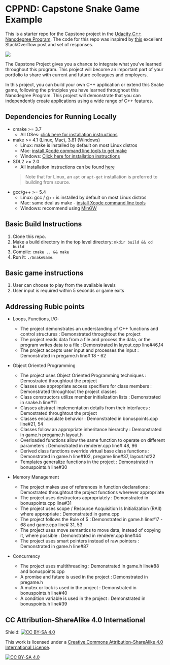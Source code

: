 # CPPND: Capstone Snake Game Example

This is a starter repo for the Capstone project in the [Udacity C++ Nanodegree Program](https://www.udacity.com/course/c-plus-plus-nanodegree--nd213). The code for this repo was inspired by [this](https://codereview.stackexchange.com/questions/212296/snake-game-in-c-with-sdl) excellent StackOverflow post and set of responses.

<img src="snake_game.gif"/>

The Capstone Project gives you a chance to integrate what you've learned throughout this program. This project will become an important part of your portfolio to share with current and future colleagues and employers.

In this project, you can build your own C++ application or extend this Snake game, following the principles you have learned throughout this Nanodegree Program. This project will demonstrate that you can independently create applications using a wide range of C++ features.

## Dependencies for Running Locally
* cmake >= 3.7
  * All OSes: [click here for installation instructions](https://cmake.org/install/)
* make >= 4.1 (Linux, Mac), 3.81 (Windows)
  * Linux: make is installed by default on most Linux distros
  * Mac: [install Xcode command line tools to get make](https://developer.apple.com/xcode/features/)
  * Windows: [Click here for installation instructions](http://gnuwin32.sourceforge.net/packages/make.htm)
* SDL2 >= 2.0
  * All installation instructions can be found [here](https://wiki.libsdl.org/Installation)
  >Note that for Linux, an `apt` or `apt-get` installation is preferred to building from source. 
* gcc/g++ >= 5.4
  * Linux: gcc / g++ is installed by default on most Linux distros
  * Mac: same deal as make - [install Xcode command line tools](https://developer.apple.com/xcode/features/)
  * Windows: recommend using [MinGW](http://www.mingw.org/)

## Basic Build Instructions

1. Clone this repo.
2. Make a build directory in the top level directory: `mkdir build && cd build`
3. Compile: `cmake .. && make`
4. Run it: `./SnakeGame`.

## Basic game instructions

1. User can choose to play from the available levels
2. User input is required within 5 seconds or game exits

## Addressing Rubic points
* Loops, Functions, I/O:
   * The project demonstrates an understanding of C++ functions and control structures : Demonstrated throughtout the project
   * The project reads data from a file and process the data, or the program writes data to a file : Demonstrated in layout.cpp line#46,14
   * The project accepts user input and processes the input : Demonstrated in pregame.h line# 18 - 62

* Object Oriented Programming
   * The project uses Object Oriented Programming techniques :  Demostrated throughtout the project
   * Classes use appropriate access specifiers for class members : Demonstrated throughtout the project classes
   * Class constructors utilize member initialization lists : Demonstrated in snake.h line#11
   * Classes abstract implementation details from their interfaces : Demostrated throughtout the project
   * Classes encapsulate behavior : Demonstrated in bonuspoints.cpp line#21, 54
   * Classes follow an appropriate inheritance hierarchy : Demonstrated in game.h pregame.h layout.h
   * Overloaded functions allow the same function to operate on different parameters : Demonstrated in renderer.cpp line# 48, 96
   * Derived class functions override virtual base class functions : Demonstrated in game.h line#102, pregame line#37, layout.h#22
   * Templates generalize functions in the project : Demonstrated in bonuspoints.h line#30
 
* Memory Management
   * The project makes use of references in function declarations : Demostrated throughtout the project functions wherever appropriate
   * The project uses destructors appropriately : Demonstrated in bonuspoints.cpp line#31
   * The project uses scope / Resource Acquisition Is Initialization (RAII) where appropriate : Demonstrated in game.cpp
   * The project follows the Rule of 5 : Demonstrated in game.h line#17 - 68 and game.cpp line# 31, 53
   * The project uses move semantics to move data, instead of copying it, where possible : Demonstrated in renderer.cpp line#44
   * The project uses smart pointers instead of raw pointers :  Demonstrated in game.h line#87
   
* Concurrency
   * The project uses multithreading : Demonstrated in game.h line#88 and bonuspoints.cpp
   * A promise and future is used in the project : Demonstrated in pregame.h
   * A mutex or lock is used in the project : Demonstrated in bonuspoints.h line#40
   * A condition variable is used in the project : Demonstrated in bonuspoints.h line#39

## CC Attribution-ShareAlike 4.0 International


Shield: [![CC BY-SA 4.0][cc-by-sa-shield]][cc-by-sa]

This work is licensed under a
[Creative Commons Attribution-ShareAlike 4.0 International License][cc-by-sa].

[![CC BY-SA 4.0][cc-by-sa-image]][cc-by-sa]

[cc-by-sa]: http://creativecommons.org/licenses/by-sa/4.0/
[cc-by-sa-image]: https://licensebuttons.net/l/by-sa/4.0/88x31.png
[cc-by-sa-shield]: https://img.shields.io/badge/License-CC%20BY--SA%204.0-lightgrey.svg
